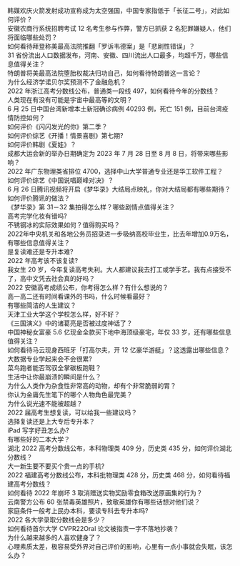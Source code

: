 韩媒欢庆火箭发射成功宣称成为太空强国，中国专家指低于「长征二号」，对此如何评价？  
安徽农商行系统招聘考试 12 名考生参与作弊，警方已抓获 2 名犯罪嫌疑人，他们将面临哪些处罚？  
如何看待拜登称美最高法院推翻「罗诉韦德案」是「悲剧性错误」？  
31 省份流出人口数据发布，河南、安徽、四川流出人口最多，均超千万，哪些信息值得关注？  
特朗普将美最高法院堕胎权裁决归功自己，如何看待特朗普这一言论？  
为什么经济学诺贝尔奖预测不了金融危机？  
2022 年浙江高考分数线公布，普通类一段线 497，如何看待今年的分数线？  
人类现在有没有可能是宇宙中最高等的文明？  
6 月 25 日中国台湾新增本土新冠确诊病例 40293 例，死亡 151 例，目前台湾疫情防控如何？  
如何评价《闪闪发光的你》第二季？  
如何评价综艺《开播！情景喜剧》第七期?  
如何评价韩剧《夏娃》？  
成都大运会新的举办日期确定为 2023 年 7 月 28 日至 8 月 8 日，将带来哪些影响？  
2022 年广东物理类省排位 4700，选择中山大学普通专业还是华工软件工程？  
如何评价综艺《中国说唱巅峰对决》？  
6 月 26 日腾讯视频将开启《梦华录》大结局点映礼，你对大结局都有哪些期待？如何评价腾讯的做法？  
《梦华录》第 31－32 集拍得怎么样？哪些剧情点值得关注？  
高考完学化妆有错吗?  
不锈钢冰的实际效果如何？值得购买吗？  
2022年中央机关和各地公务员招录进一步吸纳高校毕业生，比去年增加0.9万名，有哪些信息值得关注？  
是复读难还是专升本难?  
2022 年高考该不该复读?  
我女生 20 岁，今年复读高考失利。大人都建议我去打工或学手艺。我有点接受不了，高中文凭去社会真的好吗？  
2022 安徽高考成绩公布，你考得怎么样？有什么想说的？  
高一高二还有时间看课外的书吗，什么时候看最好？  
有哪些简洁的人生建议？  
天津工业大学这个学校怎么样，好不好？  
《三国演义》中的诸葛亮是否被过度神话了？  
中国神秘女富豪 5.6 亿现金全款买下地中海顶级豪宅，年仅 33 岁，还有哪些信息值得关注？  
如何看待马云现身西班牙「打高尔夫，开 12 亿豪华游艇」？这透露出哪些信息？  
大数据专业学起来会不会很累?  
菜鸟跑者能否驾驭全掌碳板跑鞋？  
生活中让你最崩溃的瞬间是什么？  
为什么人类作为杂食性非常高的动物，却有个非常脆弱的胃？  
你认为金庸先生笔下的哪个人物角色最完美？  
为什么说光速不能被超越？  
2022 届高考生想复读，可以给我一些建议吗？  
选择复读还是上大专后专升本？  
iPad 写字好丑怎么办?  
有哪些好的二本大学？  
湖北 2022 高考分数线公布，本科物理类 409 分，历史类 435 分，如何评价湖北分数线？  
大一新生要不要买个贵一点的手机?  
2022 福建高考分数线公布，本科批物理类 428 分，历史类 468 分，如何看待福建高考分数线？  
如何看待 2022 年崩坏 3 取消赠送实物奖励零食箱改送原画集的行为？  
云南警方公布 60 张禁毒英雄照片，致敬英雄你有哪些话想对他们说？  
家庭条件一般考上民办本科，要读专科去专升本吗?  
2022 各大学录取分数线会是多少？  
如何看待首尔大学 CVPR22Oral 论文被指责一字不落地抄袭？  
为什么越来越多的人喜欢健身了？  
心理素质太差，极容易受外界对自己评价的影响，心里有一点小事就会失眠，该怎么办？  
